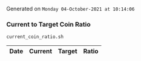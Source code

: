 Generated on `Monday 04-October-2021 at 10:14:06`

### Current to Target Coin Ratio
`current_coin_ratio.sh`

Date|Current|Target|Ratio
---|---|---|---

